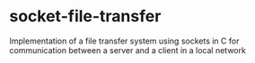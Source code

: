 # socket-file-transfer
Implementation of a file transfer system using sockets in C for communication between a server and a client in a local network
